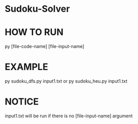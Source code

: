 # Sudoku-Solver

# HOW TO RUN
py [file-code-name] [file-input-name]

# EXAMPLE
py sudoku_dfs.py input1.txt
or
py sudoku_heu.py input1.txt

# NOTICE
input1.txt will be run if there is no [file-input-name] argument
